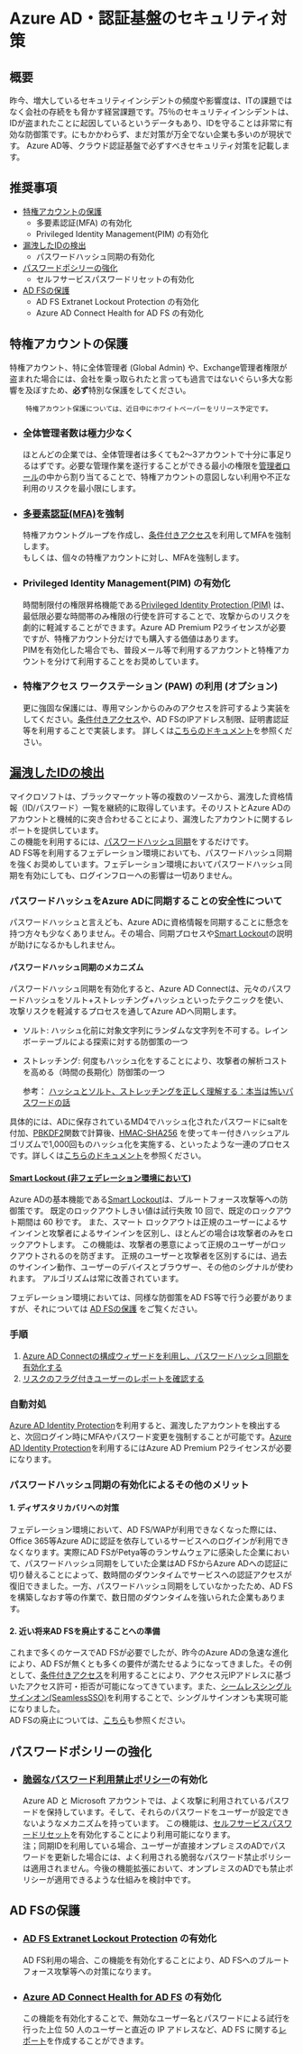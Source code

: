 # Azure AD・認証基盤のセキュリティ対策

## 概要
昨今、増大しているセキュリティインシデントの頻度や影響度は、ITの課題ではなく会社の存続をも脅かす経営課題です。75％のセキュリティインシデントは、IDが盗まれたことに起因しているというデータもあり、IDを守ることは非常に有効な防御策です。にもかかわらず、まだ対策が万全でない企業も多いのが現状です。
Azure AD等、クラウド認証基盤で必ずすべきセキュリティ対策を記載します。
## 推奨事項
* [特権アカウントの保護](#特権アカウントの保護)
    * 多要素認証(MFA) の有効化
    * Privileged Identity Management(PIM) の有効化
* [漏洩したIDの検出](#漏洩したIDの検出)
    * パスワードハッシュ同期の有効化
* [パスワードポシリーの強化](#パスワードポシリーの強化)
    * セルフサービスパスワードリセットの有効化
* [AD FSの保護](#ad-fsの保護)
    * AD FS Extranet Lockout Protection の有効化
    * Azure AD Connect Health for AD FS の有効化


## 特権アカウントの保護
特権アカウント、特に全体管理者 (Global Admin) や、Exchange管理者権限が盗まれた場合には、会社を乗っ取られたと言っても過言ではないぐらい多大な影響を及ぼすため、**必ず**特別な保護をしてください。
~~~
    特権アカウント保護については、近日中にホワイトペーパーをリリース予定です。
~~~
* ### 全体管理者数は極力少なく
    ほとんどの企業では、全体管理者は多くても2～3アカウントで十分に事足りるはずです。必要な管理作業を遂行することができる最小の権限を[管理者ロール](https://docs.microsoft.com/ja-jp/azure/active-directory/active-directory-assign-admin-roles-azure-portal)の中から割り当てることで、特権アカウントの意図しない利用や不正な利用のリスクを最小限にします。
    <!--#### Breaking Glass シナリオWIP-->

* ### [多要素認証(MFA)](https://docs.microsoft.com/ja-jp/azure/multi-factor-authentication/multi-factor-authentication)を強制
    特権アカウントグループを作成し、[条件付きアクセス](https://docs.microsoft.com/ja-jp/azure/active-directory/active-directory-conditional-access-azure-portal)を利用してMFAを強制します。  
    もしくは、個々の特権アカウントに対し、MFAを強制します。
* ### Privileged Identity Management(PIM) の有効化  
    時間制限付の権限昇格機能である[Privileged Identity Protection (PIM)](https://docs.microsoft.com/ja-jp/azure/active-directory/privileged-identity-management/active-directory-securing-privileged-access) は、最低限必要な時間帯のみ権限の行使を許可することで、攻撃からのリスクを劇的に軽減することができます。Azure AD Premium P2ライセンスが必要ですが、特権アカウント分だけでも購入する価値はあります。  
    PIMを有効化した場合でも、普段メール等で利用するアカウントと特権アカウントを分けて利用することをお奨めしています。
* ### 特権アクセス ワークステーション (PAW) の利用 (オプション)  
    更に強固な保護には、専用マシンからのみのアクセスを許可するよう実装をしてください。[条件付きアクセス](https://docs.microsoft.com/ja-jp/azure/active-directory/active-directory-conditional-access-azure-portal)や、AD FSのIPアドレス制限、証明書認証等を利用することで実装します。
    詳しくは[こちらのドキュメント](https://docs.microsoft.com/ja-jp/windows-server/identity/securing-privileged-access/privileged-access-workstations)を参照ください。  


## [漏洩したIDの検出](https://docs.microsoft.com/ja-jp/azure/active-directory/active-directory-identityprotection#users-flagged-for-risk) 
マイクロソフトは、ブラックマーケット等の複数のソースから、漏洩した資格情報（ID/パスワード）一覧を継続的に取得しています。そのリストとAzure ADのアカウントと機械的に突き合わせることにより、漏洩したアカウントに関するレポートを提供しています。  
この機能を利用するには、[パスワードハッシュ同期](https://docs.microsoft.com/ja-jp/azure/active-directory/connect/active-directory-aadconnectsync-implement-password-synchronization)をするだけです。  
AD FS等を利用するフェデレーション環境においても、パスワードハッシュ同期を強くお奨めしています。フェデレーション環境においてパスワードハッシュ同期を有効にしても、ログインフローへの影響は一切ありません。


### パスワードハッシュをAzure ADに同期することの安全性について
パスワードハッシュと言えども、Azure ADに資格情報を同期することに懸念を持つ方々も少なくありません。その場合、同期プロセスや[Smart Lockout](https://docs.Microsoft.com/ja-jp/azure/active-directory/active-directory-secure-passwords#azure-ad-password-protections)の説明が助けになるかもしれません。  

#### パスワードハッシュ同期のメカニズム
パスワードハッシュ同期を有効化すると、Azure AD Connectは、元々のパスワードハッシュをソルト+ストレッチング+ハッシュといったテクニックを使い、攻撃リスクを軽減するプロセスを通してAzure ADへ同期します。
* ソルト: ハッシュ化前に対象文字列にランダムな文字列を不可する。レインボーテーブルによる探索に対する防御策の一つ
* ストレッチング: 何度もハッシュ化をすることにより、攻撃者の解析コストを高める（時間の長期化）防御策の一つ


    参考：
    [ハッシュとソルト、ストレッチングを正しく理解する：本当は怖いパスワードの話](http://www.atmarkit.co.jp/ait/articles/1110/06/news154.html)


具体的には、ADに保存されているMD4でハッシュ化されたパスワードにsaltを付加、[PBKDF2](https://www.ietf.org/rfc/rfc2898.txt)関数で計算後、[HMAC-SHA256](https://msdn.microsoft.com/library/system.security.cryptography.hmacsha256.aspx)
を使ってキー付きハッシュアルゴリズムで1,000回ものハッシュ化を実施する、といったような一連のプロセスです。詳しくは[こちらのドキュメント](https://docs.microsoft.com/ja-jp/azure/active-directory/connect/active-directory-aadconnectsync-implement-password-synchronization#how-password-synchronization-works)を参照ください。  

#### [Smart Lockout (非フェデレーション環境において)](https://docs.Microsoft.com/ja-jp/azure/active-directory/active-directory-secure-passwords#azure-ad-password-protections)
Azure ADの基本機能である[Smart Lockout](https://docs.Microsoft.com/ja-jp/azure/active-directory/active-directory-secure-passwords#azure-ad-password-protections)は、ブルートフォース攻撃等への防御策です。
既定のロックアウトしきい値は試行失敗 10 回で、既定のロックアウト期間は 60 秒です。
また、スマート ロックアウトは正規のユーザーによるサインインと攻撃者によるサインインを区別し、ほとんどの場合は攻撃者のみをロックアウトします。 この機能は、攻撃者の悪意によって正規のユーザーがロックアウトされるのを防ぎます。 正規のユーザーと攻撃者を区別するには、過去のサインイン動作、ユーザーのデバイスとブラウザー、その他のシグナルが使われます。 アルゴリズムは常に改善されています。

フェデレーション環境においては、同様な防御策をAD FS等で行う必要がありますが、それについては [AD FSの保護](#ad-fsの保護) をご覧ください。

### 手順
1. [Azure AD Connectの構成ウィザードを利用し、パスワードハッシュ同期を有効化する](https://docs.microsoft.com/ja-jp/azure/active-directory/connect/active-directory-aadconnectsync-implement-password-synchronization#enable-password-synchronization)
2. [リスクのフラグ付きユーザーのレポートを確認する](https://docs.microsoft.com/ja-jp/azure/active-directory/active-directory-reporting-security-user-at-risk)

### 自動対処
[Azure AD Identity Protection](https://docs.microsoft.com/ja-jp/azure/active-directory/active-directory-identityprotection)を利用すると、漏洩したアカウントを検出すると、次回ログイン時にMFAやパスワード変更を強制することが可能です。[Azure AD Identity Protection](https://docs.microsoft.com/ja-jp/azure/active-directory/active-directory-identityprotection)を利用するにはAzure AD Premium P2ライセンスが必要になります。

### パスワードハッシュ同期の有効化によるその他のメリット  
#### 1. ディザスタリカバリへの対策  
フェデレーション環境において、AD FS/WAPが利用できなくなった際には、Office 365等Azure ADに認証を依存しているサービスへのログインが利用できなくなります。実際にAD FSがPetya等のランサムウェアに感染した企業において、パスワードハッシュ同期をしていた企業はAD FSからAzure ADへの認証に切り替えることによって、数時間のダウンタイムでサービスへの認証アクセスが復旧できました。一方、パスワードハッシュ同期をしていなかったため、AD FSを構築しなおす等の作業で、数日間のダウンタイムを強いられた企業もあります。
#### 2. 近い将来AD FSを廃止することへの準備  
これまで多くのケースでAD FSが必要でしたが、昨今のAzure ADの急速な進化により、AD FSが無くとも多くの要件が満たせるようになってきました。その例として、[条件付きアクセス](https://docs.microsoft.com/ja-jp/azure/active-directory/active-directory-conditional-access-azure-portal)を利用することにより、アクセス元IPアドレスに基づいたアクセス許可・拒否が可能になってきています。また、[シームレスシングルサインオン(SeamlessSSO)](https://docs.microsoft.com/ja-jp/azure/active-directory/connect/active-directory-aadconnect-sso)を利用することで、シングルサインオンも実現可能になりました。  
AD FSの廃止については、[こちら](Goodbye-ADFS.md)も参照ください。

## パスワードポシリーの強化
* ### [脆弱なパスワード利用禁止ポリシー](https://docs.microsoft.com/ja-jp/azure/active-directory/active-directory-secure-passwords)の有効化   
    Azure AD と Microsoft アカウントでは、よく攻撃に利用されているパスワードを保持しています。そして、それらのパスワードをユーザーが設定できないようなメカニズムを持っています。
    この機能は、[セルフサービスパスワードリセット](https://docs.microsoft.com/ja-jp/azure/active-directory/active-directory-passwords-overview)を有効化することにより利用可能になります。  
    注；同期IDを利用している場合、ユーザーが直接オンプレミスのADでパスワードを更新した場合には、よく利用される脆弱なパスワード禁止ポリシーは適用されません。今後の機能拡張において、オンプレミスのADでも禁止ポリシーが適用できるような仕組みを検討中です。
## AD FSの保護
* ### [AD FS Extranet Lockout Protection](https://docs.microsoft.com/ja-jp/windows-server/identity/ad-fs/operations/configure-ad-fs-extranet-lockout-protection) の有効化  
    AD FS利用の場合、この機能を有効化することにより、AD FSへのブルートフォース攻撃等への対策になります。  

* ### [Azure AD Connect Health for AD FS](https://docs.microsoft.com/ja-jp/azure/active-directory/connect-health/active-directory-aadconnect-health) の有効化  
    この機能を有効化することで、無効なユーザー名とパスワードによる試行を行った上位 50 人のユーザーと直近の IP アドレスなど、AD FS に関する[レポート](https://docs.microsoft.com/ja-jp/azure/active-directory/connect-health/active-directory-aadconnect-health-ADFS)を作成することができます。

<!--
* ### [AD FSのプライマリ認証にワンタイムパスコードを利用する (オプション)](https://docs.microsoft.com/ja-jp/windows-server/identity/ad-fs/operations/configure-ad-fs-and-azure-mfa)
    Windows Server 2016ベースのAD FSとAzure MFAの組み合わせで、プライマリ認証にワンタイムパスコードを利用することが可能です。ブルートフォース攻撃やパスワードスプレー攻撃等への対策になります。

    [![Azure MFA as AD FS Primary Authentication Method](http://img.youtube.com/vi/vlEE5DqpwUs/0.jpg)](http://www.youtube.com/watch?v=vlEE5DqpwUs)

-->